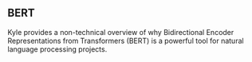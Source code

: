 ## BERT

Kyle provides a non-technical overview of why Bidirectional Encoder Representations from Transformers (BERT) is a powerful tool for natural language processing projects.
